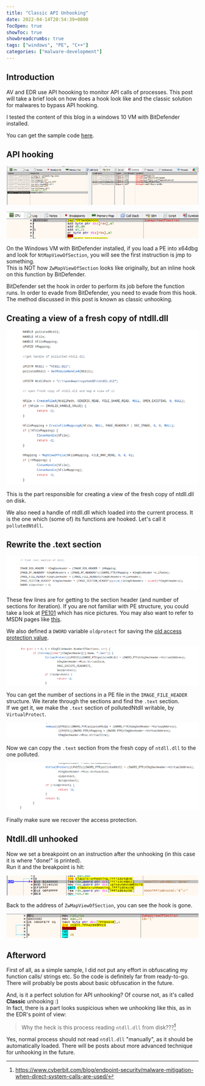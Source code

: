 ```yaml
---
title: "Classic API Unhooking"
date: 2022-04-14T20:54:39+0800
TocOpen: true
showToc: true
showbreadcrumbs: true 
tags: ["windows", "PE", "C++"]
categories: ["malware-development"]
---
```


## Introduction

AV and EDR use API hoooking to monitor API calls of processes. This post will take a brief look on how does a hook look like and the classic solution for malwares to bypass API hooking.

I tested the content of this blog in a windows 10 VM with BitDefender installed.

You can get the sample code [here](https://github.com/KatsuragiCSL/classic-unhooking).

## API hooking

![](/classic-api-unhooking/s1.png)

![](/classic-api-unhooking/s2.png)

On the Windows VM with BitDefender installed, if you load a PE into x64dbg and look for `NtMapViewOfSection`, you will see the first instruction is jmp to something.  
This is NOT how `ZwMapViewOfSection` looks like originally, but an inline hook on this function by BitDefender.

BitDefender set the hook in order to perform its job before the function runs. In order to evade from BitDefender, you need to evade from this hook. The method discussed in this post is known as classic unhooking.

## Creating a view of a fresh copy of ntdll.dll

![](/classic-api-unhooking/1.png)

This is the part responsible for creating a view of the fresh copy of ntdll.dll on disk.

We also need a handle of ntdll.dll which loaded into the current process. It is the one which (some of) its functions are hooked. Let's call it `pollutedNtdll`.

## Rewrite the .text section

![](/classic-api-unhooking/2.png)

These few lines are for getting to the section header (and number of sections for iteration). If you are not familiar with PE structure, you could take a look at [PE101](https://github.com/corkami/pics/tree/master/binary/pe101) which has nice pictures. You may also want to refer to MSDN pages like [this](https://docs.microsoft.com/en-us/windows/win32/api/winnt/ns-winnt-image_nt_headers64).

We also defined a `DWORD` variable `oldprotect` for saving the [old access protection value](https://docs.microsoft.com/en-us/windows/win32/api/memoryapi/nf-memoryapi-virtualprotect).

![](/classic-api-unhooking/3.png)

You can get the number of sections in a PE file in the `IMAGE_FILE_HEADER` structure. We iterate through the sections and find the `.text` section.  
If we get it, we make the `.text` section of pollutedNtdll writable, by `VirtualProtect`.

![](/classic-api-unhooking/4.png)

Now we can copy the `.text` section from the fresh copy of `ntdll.dll` to the one polluted.

![](/classic-api-unhooking/5.png)

Finally make sure we recover the access protection.

## Ntdll.dll unhooked

Now we set a breakpoint on an instruction after the unhooking (in this case it is where "done!" is printed).  
Run it and the breakpoint is hit:

![](/classic-api-unhooking/s3.png)

Back to the address of `ZwMapViewOfSection`, you can see the hook is gone.

![](/classic-api-unhooking/s4.png)

## Afterword

First of all, as a simple sample, I did not put any effort in obfuscating my function calls/ strings etc. So the code is definitely far from ready-to-go.  
There will probably be posts about basic obfuscation in the future.

And, is it a perfect solution for API unhooking? Of course not, as it's called **Classic** unhooking :)  
In fact, there is a part looks suspicious when we unhooking like this, as in the EDR's point of view:

> Why the heck is this process reading `ntdll.dll` from disk???[^1]

Yes, normal process should not read `ntdll.dll` "manually", as it should be automatically loaded. There will be posts about more advanced technique for unhooking in the future.

[^1]: https://www.cyberbit.com/blog/endpoint-security/malware-mitigation-when-direct-system-calls-are-used/
